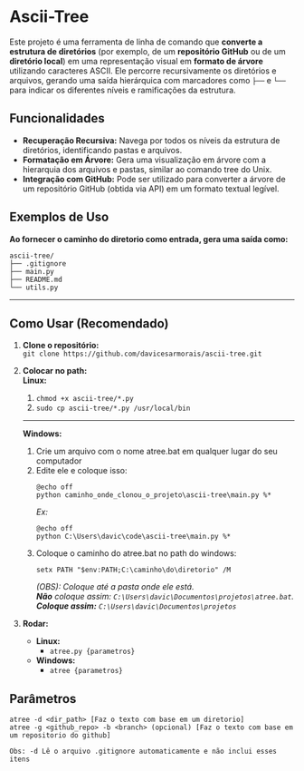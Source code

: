 # Ascii-Tree

Este projeto é uma ferramenta de linha de comando que **converte a estrutura de diretórios** (por exemplo, de um **repositório GitHub** ou de um **diretório local**) em uma representação visual em **formato de árvore** utilizando caracteres ASCII. Ele percorre recursivamente os diretórios e arquivos, gerando uma saída hierárquica com marcadores como `├──` e `└──` para indicar os diferentes níveis e ramificações da estrutura.

## Funcionalidades
- **Recuperação Recursiva:** Navega por todos os níveis da estrutura de diretórios, identificando pastas e arquivos.
- **Formatação em Árvore:** Gera uma visualização em árvore com a hierarquia dos arquivos e pastas, similar ao comando tree do Unix.
- **Integração com GitHub:** Pode ser utilizado para converter a árvore de um repositório GitHub (obtida via API) em um formato textual legível.

## Exemplos de Uso

**Ao fornecer o caminho do diretorio como entrada, gera uma saída como:**

```
ascii-tree/
├── .gitignore
├── main.py
├── README.md
└── utils.py
```
---
## Como Usar (Recomendado)

1. **Clone o repositório:** <br>
`git clone https://github.com/davicesarmorais/ascii-tree.git`

2. **Colocar no path:** <br>
    **Linux:**
    1. `chmod +x ascii-tree/*.py`
    2. `sudo cp ascii-tree/*.py /usr/local/bin`
    
    ---

    **Windows:**
    1. Crie um arquivo com o nome atree.bat em qualquer lugar do seu computador
    2. Edite ele e coloque isso:
        ```
        @echo off
        python caminho_onde_clonou_o_projeto\ascii-tree\main.py %*
        ```
        *Ex:* 
        ```
        @echo off
        python C:\Users\davic\code\ascii-tree\main.py %*
        ```
    3. Coloque o caminho do atree.bat no path do windows:
        ```
        setx PATH "$env:PATH;C:\caminho\do\diretorio" /M
        ```
        *(OBS): Coloque até a pasta onde ele está. <br>
        **Não** coloque assim: `C:\Users\davic\Documentos\projetos\atree.bat`.<br> 
        **Coloque assim:** `C:\Users\davic\Documentos\projetos`* 

3. **Rodar:**
    - **Linux:**
        - `atree.py {parametros}`
    - **Windows:**
        - `atree {parametros}`

## Parâmetros
```
atree -d <dir_path> [Faz o texto com base em um diretorio]
atree -g <github_repo> -b <branch> (opcional) [Faz o texto com base em um repositorio do github]

Obs: -d Lê o arquivo .gitignore automaticamente e não inclui esses itens
```
